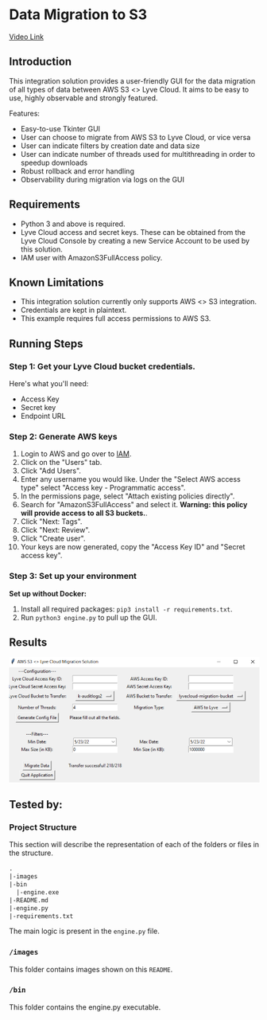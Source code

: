 # Data Migration to S3

[Video Link]()

## Introduction

This integration solution provides a user-friendly GUI for the data migration of all types of data between AWS S3 <> Lyve Cloud. It aims to be easy to use, highly observable and strongly featured.

Features:

- Easy-to-use Tkinter GUI
- User can choose to migrate from AWS S3 to Lyve Cloud, or vice versa
- User can indicate filters by creation date and data size
- User can indicate number of threads used for multithreading in order to speedup downloads
- Robust rollback and error handling
- Observability during migration via logs on the GUI

## Requirements

- Python 3 and above is required.
- Lyve Cloud access and secret keys. These can be obtained from the Lyve Cloud Console by creating a new Service Account to be used by this solution.
- IAM user with AmazonS3FullAccess policy.

## Known Limitations

- This integration solution currently only supports AWS <> S3 integration.
- Credentials are kept in plaintext.
- This example requires full access permissions to AWS S3.

## Running Steps

### Step 1: Get your Lyve Cloud bucket credentials.

Here's what you'll need:

- Access Key
- Secret key
- Endpoint URL

### Step 2: Generate AWS keys

1. Login to AWS and go over to [IAM](https://console.aws.amazon.com/iamv2/home).
2. Click on the "Users" tab.
3. Click "Add Users".
4. Enter any username you would like. Under the "Select AWS access type" select "Access key - Programmatic access".
5. In the permissions page, select "Attach existing policies directly".
6. Search for "AmazonS3FullAccess" and select it. **Warning: this policy will provide access to all S3 buckets.**.
7. Click "Next: Tags".
8. Click "Next: Review".
9. Click "Create user".
10. Your keys are now generated, copy the "Access Key ID" and "Secret access key".

### Step 3: Set up your environment

**Set up without Docker:**

1. Install all required packages: `pip3 install -r requirements.txt`.
2. Run `python3 engine.py` to pull up the GUI.

## Results

![](images/gui-initial.png)

## Tested by:

### Project Structure

This section will describe the representation of each of the folders or files in the structure.

```
.
|-images
|-bin
  |-engine.exe
|-README.md
|-engine.py
|-requirements.txt
```

The main logic is present in the `engine.py` file.

### `/images`

This folder contains images shown on this `README`.

### `/bin`

This folder contains the engine.py executable.
